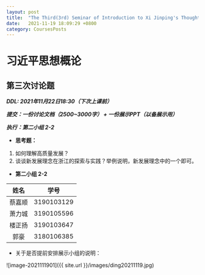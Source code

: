 ```yaml
---
layout: post
title:  "The Third(3rd) Seminar of Introduction to Xi Jinping's Thought"
date:   2021-11-19 18:09:29 +0800
category: CoursesPosts
---
```




# 习近平思想概论

## 第三次讨论题

***DDL: 2021年11月22日18:30（下次上课前）***

***提交：一份讨论文档（2500~3000字） + 一份展示PPT（以备展示用）***

***执行：第二小组 2-2***

- **思考题：**

1. 如何理解高质量发展？
2. 谈谈新发展理念在浙江的探索与实践？举例说明，新发展理念中的一个即可。

- **第二小组 2-2**

|姓名|学号|
|:-----:|:-----:|
|蔡嘉顺|3190103129|
|萧力城|3190105596|
|楼正扬|3190103647|
|郭豪|3180106385|

- 关于是否提前安排展示小组的说明：

![image-2021111901]({{ site.url }}/images/ding20211119.jpg)
